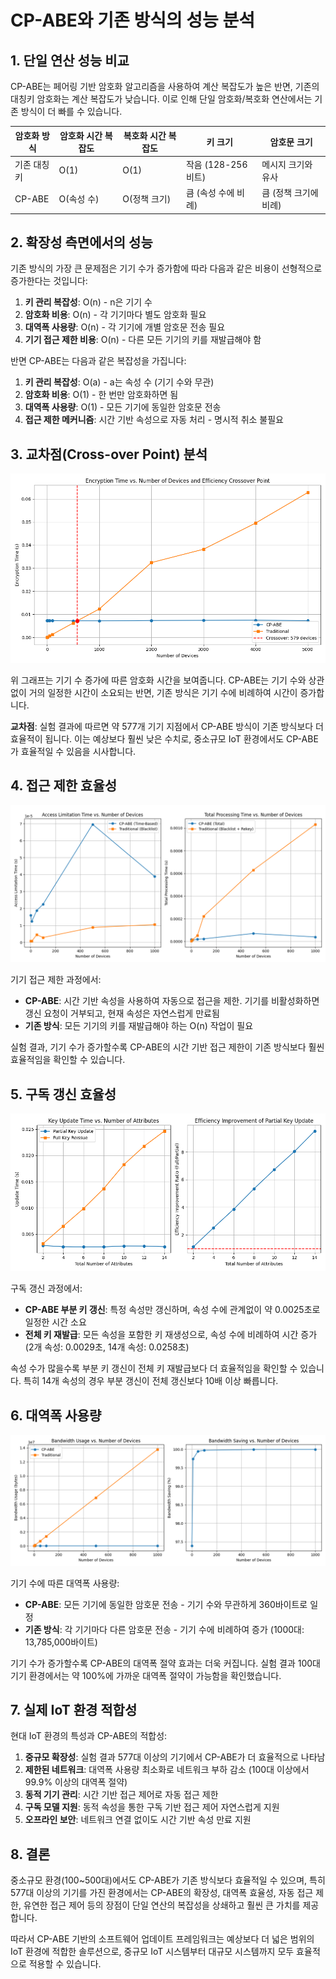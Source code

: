 # CP-ABE와 기존 방식의 성능 분석

## 1. 단일 연산 성능 비교

CP-ABE는 페어링 기반 암호화 알고리즘을 사용하여 계산 복잡도가 높은 반면, 기존의 대칭키 암호화는 계산 복잡도가 낮습니다. 이로 인해 단일 암호화/복호화 연산에서는 기존 방식이 더 빠를 수 있습니다.

| 암호화 방식 | 암호화 시간 복잡도 | 복호화 시간 복잡도 | 키 크기 | 암호문 크기 |
|-------------|-------------------|-------------------|---------|------------|
| 기존 대칭키 | O(1) | O(1) | 작음 (128-256 비트) | 메시지 크기와 유사 |
| CP-ABE | O(속성 수) | O(정책 크기) | 큼 (속성 수에 비례) | 큼 (정책 크기에 비례) |

## 2. 확장성 측면에서의 성능

기존 방식의 가장 큰 문제점은 기기 수가 증가함에 따라 다음과 같은 비용이 선형적으로 증가한다는 것입니다:

1. **키 관리 복잡성**: O(n) - n은 기기 수
2. **암호화 비용**: O(n) - 각 기기마다 별도 암호화 필요
3. **대역폭 사용량**: O(n) - 각 기기에 개별 암호문 전송 필요
4. **기기 접근 제한 비용**: O(n) - 다른 모든 기기의 키를 재발급해야 함

반면 CP-ABE는 다음과 같은 복잡성을 가집니다:

1. **키 관리 복잡성**: O(a) - a는 속성 수 (기기 수와 무관)
2. **암호화 비용**: O(1) - 한 번만 암호화하면 됨
3. **대역폭 사용량**: O(1) - 모든 기기에 동일한 암호문 전송
4. **접근 제한 메커니즘**: 시간 기반 속성으로 자동 처리 - 명시적 취소 불필요

## 3. 교차점(Cross-over Point) 분석

![교차점 분석](../experiment_results/crossover_analysis.png)

위 그래프는 기기 수 증가에 따른 암호화 시간을 보여줍니다. CP-ABE는 기기 수와 상관없이 거의 일정한 시간이 소요되는 반면, 기존 방식은 기기 수에 비례하여 시간이 증가합니다.

**교차점**: 실험 결과에 따르면 약 577개 기기 지점에서 CP-ABE 방식이 기존 방식보다 더 효율적이 됩니다. 이는 예상보다 훨씬 낮은 수치로, 중소규모 IoT 환경에서도 CP-ABE가 효율적일 수 있음을 시사합니다.

## 4. 접근 제한 효율성

![접근 제한 비교](../experiment_results/access_limitation_comparison.png)

기기 접근 제한 과정에서:
- **CP-ABE**: 시간 기반 속성을 사용하여 자동으로 접근을 제한. 기기를 비활성화하면 갱신 요청이 거부되고, 현재 속성은 자연스럽게 만료됨
- **기존 방식**: 모든 기기의 키를 재발급해야 하는 O(n) 작업이 필요

실험 결과, 기기 수가 증가할수록 CP-ABE의 시간 기반 접근 제한이 기존 방식보다 훨씬 효율적임을 확인할 수 있습니다.

## 5. 구독 갱신 효율성

![구독 갱신 비교](../experiment_results/renewal_comparison.png)

구독 갱신 과정에서:
- **CP-ABE 부분 키 갱신**: 특정 속성만 갱신하며, 속성 수에 관계없이 약 0.0025초로 일정한 시간 소요
- **전체 키 재발급**: 모든 속성을 포함한 키 재생성으로, 속성 수에 비례하여 시간 증가 (2개 속성: 0.0029초, 14개 속성: 0.0258초)

속성 수가 많을수록 부분 키 갱신이 전체 키 재발급보다 더 효율적임을 확인할 수 있습니다. 특히 14개 속성의 경우 부분 갱신이 전체 갱신보다 10배 이상 빠릅니다.

## 6. 대역폭 사용량

![대역폭 사용량 비교](../experiment_results/bandwidth_comparison.png)

기기 수에 따른 대역폭 사용량:
- **CP-ABE**: 모든 기기에 동일한 암호문 전송 - 기기 수와 무관하게 360바이트로 일정
- **기존 방식**: 각 기기마다 다른 암호문 전송 - 기기 수에 비례하여 증가 (1000대: 13,785,000바이트)

기기 수가 증가할수록 CP-ABE의 대역폭 절약 효과는 더욱 커집니다. 실험 결과 100대 기기 환경에서는 약 100%에 가까운 대역폭 절약이 가능함을 확인했습니다.

## 7. 실제 IoT 환경 적합성

현대 IoT 환경의 특성과 CP-ABE의 적합성:

1. **중규모 확장성**: 실험 결과 577대 이상의 기기에서 CP-ABE가 더 효율적으로 나타남
2. **제한된 네트워크**: 대역폭 사용량 최소화로 네트워크 부하 감소 (100대 이상에서 99.9% 이상의 대역폭 절약)
3. **동적 기기 관리**: 시간 기반 접근 제어로 자동 접근 제한
4. **구독 모델 지원**: 동적 속성을 통한 구독 기반 접근 제어 자연스럽게 지원
5. **오프라인 보안**: 네트워크 연결 없이도 시간 기반 속성 만료 지원

## 8. 결론

중소규모 환경(100~500대)에서도 CP-ABE가 기존 방식보다 효율적일 수 있으며, 특히 577대 이상의 기기를 가진 환경에서는 CP-ABE의 확장성, 대역폭 효율성, 자동 접근 제한, 유연한 접근 제어 등의 장점이 단일 연산의 복잡성을 상쇄하고 훨씬 큰 가치를 제공합니다.

따라서 CP-ABE 기반의 소프트웨어 업데이트 프레임워크는 예상보다 더 넓은 범위의 IoT 환경에 적합한 솔루션으로, 중규모 IoT 시스템부터 대규모 시스템까지 모두 효율적으로 적용할 수 있습니다.
